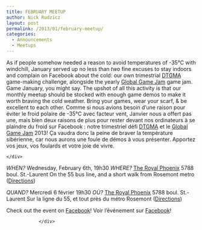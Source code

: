 ```yaml
---
title: FEBRUARY MEETUP
author: Nick Rudzicz
layout: post
permalink: /2013/01/february-meetup/
categories:
  - Announcements
  - Meetups
---
```


As if people somehow needed a reason to avoid temperatures of -35&deg;C with windchill, January served up no less than <em>two</em> fine excuses to stay indoors and complain on Facebook about the cold: our own trimestrial <a href="http://oldforum.mrgs.ca/index.php/topic,72.0.html">DTGMA</a> game-making challenge, alongside the yearly <a href="http://globalgamejam.org/">Global Game Jam</a> game jam. Game January, you might say.
The upshot of all this activity is that our monthly meetup should be stocked with enough game demos to make it worth braving the cold weather. Bring your games, wear your scarf, &#038; be excellent to each other.</div>
Comme si nous avions besoin d&#8217;une raison pour &eacute;viter le froid polaire de -35&deg;C avec facteur vent, Janvier nous a offert pas une, mais bien deux raisons de plus pour rester devant nos ordinateurs &agrave; se plaindre du froid sur Facebook : notre trimestriel d&eacute;fi <a href="http://oldforum.mrgs.ca/index.php/topic,72.0.html">DTGMA</a> et le <a href="http://globalgamejam.org/">Global Game Jam</a> 2013!
&Ccedil;a vaudra donc la peine de braver la temp&eacute;rature sib&eacute;rienne, car nous aurons une foule de d&eacute;mos &agrave; vous pr&eacute;senter. Apportez vos jeux, vos foulards et votre joie de vivre.
</div>
    
    
    </div>
    
    
<em>WHEN?</em>
 Wednesday, February 6th, 19h30
<em>WHERE?</em>
 <a href="http://royalphoenixbar.com/">The Royal Phoenix</a>
 5788 boul. St.-Laurent
 On the 55 bus line, and a short walk from Rosemont metro
 (<a href="https://maps.google.com/maps?q=the+royal+phoenix">Directions</a>)
 </div>
<em>QUAND?</em>
 Mercredi 6 f&eacute;vrier 19h30
<em>OÙ?</em>
 <a href="http://royalphoenixbar.com/">The Royal Phoenix</a>
 5788 boul. St.-Laurent
 Sur la ligne du 55, et tout pr&egrave;s du m&eacute;tro Rosemont
 (<a href="https://maps.google.com/maps?q=the+royal+phoenix">Directions</a>)
 </div>
            </div>
            
            
Check out the event on <a href="https://www.facebook.com/events/135794093253000/">Facebook</a>!</div>
                  Voir l&#8217;événement sur <a href="https://www.facebook.com/events/135794093253000/">Facebook</a>!
                </div>
                
                
                </div>
